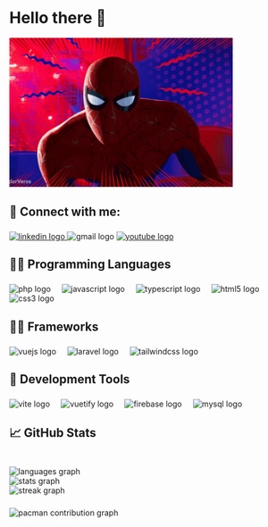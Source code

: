 <br clear="both">

<h1 align="left">Hello  there 👋</h1>


<p align="left">
  <img src= 'https://github.com/Dev-socar/Dev-socar/blob/main/spider2.webp'  width=400 heigh=400 />
</p>

###

<h2 align="left">🤝 Connect with me:</h2>

###

<div align="left">
  <a href="https://www.linkedin.com/in/omar-fernando-solis/" target="_blank">
    <img src="https://raw.githubusercontent.com/maurodesouza/profile-readme-generator/master/src/assets/icons/social/linkedin/default.svg" width="52" height="40" alt="linkedin logo"  />
  </a>
  <img src="https://raw.githubusercontent.com/maurodesouza/profile-readme-generator/master/src/assets/icons/social/gmail/default.svg" width="52" height="40" alt="gmail logo"  />
  <a href="https://www.youtube.com/@AmantesDelCodigo" target="_blank">
    <img src="https://raw.githubusercontent.com/maurodesouza/profile-readme-generator/master/src/assets/icons/social/youtube/default.svg" width="52" height="40" alt="youtube logo"  />
  </a>
</div>

###

<h2 align="left">🧑‍💻 Programming Languages</h2>

###

<div align="left">
  <img src="https://cdn.jsdelivr.net/gh/devicons/devicon/icons/php/php-original.svg" height="40" alt="php logo"  />
  <img width="12" />
  <img src="https://cdn.jsdelivr.net/gh/devicons/devicon/icons/javascript/javascript-original.svg" height="40" alt="javascript logo"  />
  <img width="12" />
  <img src="https://cdn.jsdelivr.net/gh/devicons/devicon/icons/typescript/typescript-original.svg" height="40" alt="typescript logo"  />
  <img width="12" />
  <img src="https://cdn.jsdelivr.net/gh/devicons/devicon/icons/html5/html5-original.svg" height="40" alt="html5 logo"  />
  <img width="12" />
  <img src="https://cdn.jsdelivr.net/gh/devicons/devicon/icons/css3/css3-original.svg" height="40" alt="css3 logo"  />
</div>

###

<h2 align="left">🧑‍💻 Frameworks</h2>

###

<div align="left">
  <img src="https://cdn.jsdelivr.net/gh/devicons/devicon/icons/vuejs/vuejs-original.svg" height="40" alt="vuejs logo"  />
  <img width="12" />
  <img src="https://cdn.jsdelivr.net/gh/devicons/devicon/icons/laravel/laravel-original.svg" height="40" alt="laravel logo"  />
  <img width="12" />
  <img src="https://cdn.jsdelivr.net/gh/devicons/devicon/icons/tailwindcss/tailwindcss-original-wordmark.svg" height="40" alt="tailwindcss logo"  />
</div>

###

<h2 align="left">🔗 Development Tools</h2>

###

<div align="left">
  <img src="https://skillicons.dev/icons?i=vite" height="40" alt="vite logo"  />
  <img width="12" />
  <img src="https://cdn.jsdelivr.net/gh/devicons/devicon/icons/vuetify/vuetify-original.svg" height="40" alt="vuetify logo"  />
  <img width="12" />
  <img src="https://cdn.jsdelivr.net/gh/devicons/devicon/icons/firebase/firebase-plain.svg" height="40" alt="firebase logo"  />
  <img width="12" />
  <img src="https://cdn.jsdelivr.net/gh/devicons/devicon/icons/mysql/mysql-original.svg" height="40" alt="mysql logo"  />
</div>

###

<h2 align="left">📈 GitHub Stats</h2>

###

<br clear="both">

<div align="left">
  <img src="https://github-readme-stats.vercel.app/api/top-langs?username=Dev-Socar&locale=en&hide_title=false&layout=compact&card_width=320&langs_count=6&theme=dracula&hide_border=true&order=2" height="200" alt="languages graph" /> <br>
  <img src="https://github-readme-stats.vercel.app/api?username=Dev-Socar&hide_title=false&hide_rank=false&show_icons=true&include_all_commits=true&count_private=true&disable_animations=false&theme=dracula&locale=en&hide_border=true&order=1" height="200" alt="stats graph" /> <br>
  <img src="https://streak-stats.demolab.com?user=Dev-Socar&locale=en&mode=daily&theme=dracula&hide_border=true&border_radius=5&order=3" height="200" alt="streak graph"  />
</div>

###

<picture>
  <source media="(prefers-color-scheme: dark)" srcset="https://raw.githubusercontent.com/Dev-Socar/Dev-Socar/output/pacman-contribution-graph-dark.svg">
  <source media="(prefers-color-scheme: light)" srcset="https://raw.githubusercontent.com/Dev-Socar/Dev-Socar/output/pacman-contribution-graph.svg">
  <img alt="pacman contribution graph" src="https://raw.githubusercontent.com/Dev-Socar/Dev-Socar/output/pacman-contribution-graph.svg">
</picture>

###
